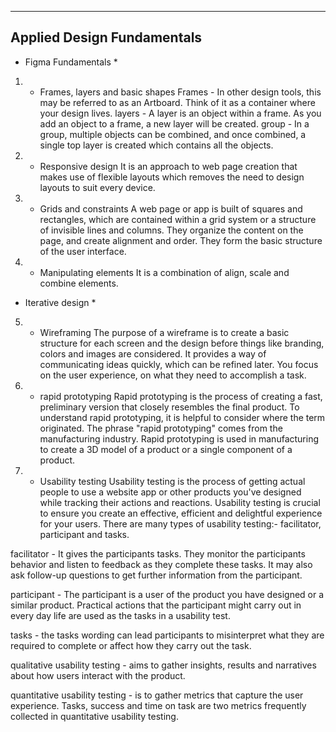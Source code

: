 ---------------------------
Applied Design Fundamentals
---------------------------




* Figma Fundamentals *
 
1) - Frames, layers and basic shapes
Frames - In other design tools, this may be referred to as an Artboard. Think of it as a container where your design lives. 
layers - A layer is an object within a frame. As you add an object to a frame, a new layer will be created.
group - In a group, multiple objects can be combined, and once combined, a single top layer is created which contains all the objects. 

2) - Responsive design
It is an approach to web page creation that makes use of flexible layouts which removes the need to design layouts to suit every device.

3) - Grids and constraints
A web page or app is built of squares and rectangles, which are contained within a grid system or a structure of invisible lines and columns. They organize the content on the page, and create alignment and order. They form the basic structure of the user interface.

4) - Manipulating elements
It is a combination of align, scale and combine elements.




* Iterative design *

5) - Wireframing
The purpose of a wireframe is to create a basic structure for each screen and the design before things like branding, colors and images are considered. It provides a way of communicating ideas quickly, which can be refined later. You focus on the user experience, on what they need to accomplish a task.

6) - rapid prototyping
Rapid prototyping is the process of creating a fast, preliminary version that closely resembles the final product. To understand rapid prototyping, it is helpful to consider where the term originated. The phrase "rapid prototyping" comes from the manufacturing industry. Rapid prototyping is used in manufacturing to create a 3D model of a product or a single component of a product.

7) - Usability testing
Usability testing is the process of getting actual people to use a website app or other products you've designed while tracking their actions and reactions. Usability testing is crucial to ensure you create an effective, efficient and delightful experience for your users.
There are many types of usability testing:- facilitator, participant and tasks.

facilitator - It gives the participants tasks. They monitor the participants behavior and listen to feedback as they complete these tasks. 
              It may also ask follow-up questions to get further information from the participant. 

participant - The participant is a user of the product you have designed or a similar product. Practical actions that the participant might 
              carry out in every day life are used as the tasks in a usability test.

tasks - the tasks wording can lead participants to misinterpret what they are required to complete or affect how they carry out the task. 

qualitative usability testing  - aims to gather insights, results and narratives about how users interact with the product. 

quantitative usability testing - is to gather metrics that capture the user experience. Tasks, success and time on task are two metrics 
                                 frequently collected in quantitative usability testing. 